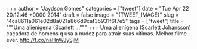 
+++
author = "Jaydson Gomes"
categories = ["tweet"]
date = "Tue Apr 22 20:12:46 +0000 2014"
draft = false
image = "{TWEET_IMAGE}"
slug = "4ca8611a061e02d8a021a866d9caf35931f6f7e5"
tags = ["tweet"]
title = """Uma alienígena (Scarlett ..."""
+++
Uma alienígena (Scarlett Johansson) caçadora de homens q usa a nudez para atrair suas vítimas. Melhor filme ever. http://t.co/naHnWJySjM
